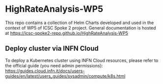 # HighRateAnalysis-WP5
This repo contains a collection of Helm Charts developed and used in the context of WP5 of ICSC Spoke 2 project. 
General documentation is hosted at https://icsc-spoke2-repo.github.io/HighRateAnalysis-WP5

## Deploy cluster via INFN Cloud
To deploy a Kubernetes cluster using INFN Cloud resources, please refer to the official guide (you need admin permissions): https://guides.cloud.infn.it/docs/users-guides/en/latest/users_guides/sysadmin/compute/k8s.html
